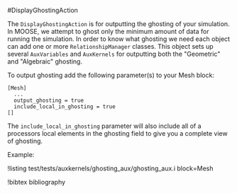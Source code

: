 #DisplayGhostingAction

The `DisplayGhostingAction` is for outputting the ghosting of your simulation. In MOOSE, we attempt
to ghost only the minimum amount of data for running the simulation. In order to know what ghosting
we need each object can add one or more `RelationshipManager` classes. This object sets up
several `AuxVariables` and `AuxKernels` for outputting both the "Geometric" and "Algebraic" ghosting.

To output ghosting add the following parameter(s) to your Mesh block:
```
[Mesh]
  ...
  output_ghosting = true
  include_local_in_ghosting = true
[]
```

The `include_local_in_ghosting` parameter will also include all of a processors local elements
in the ghosting field to give you a complete view of ghosting.

Example:

!listing test/tests/auxkernels/ghosting_aux/ghosting_aux.i block=Mesh

!bibtex bibliography
